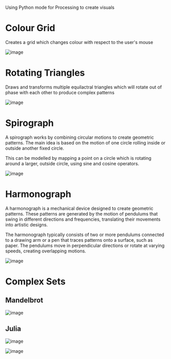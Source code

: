 Using Python mode for Processing to create visuals

# Colour Grid
Creates a grid which changes colour with respect to the user's mouse

![image](https://github.com/user-attachments/assets/681e9dc5-0347-4b5b-9b0d-e6eed001d2ff)

# Rotating Triangles
Draws and transforms multiple equilactral triangles which will rotate out of phase with each other to produce complex patterns

![image](https://github.com/user-attachments/assets/fce1a01d-99fa-4bb9-83e1-0ecd011987a9)


# Spirograph
A spirograph works by combining circular motions to create geometric patterns. The main idea is based on the motion of one circle rolling inside or outside another fixed circle.

This can be modelled by mapping a point on a circle which is rotating around a larger, outside circle, using sine and cosine operators.

![image](https://github.com/user-attachments/assets/bcabf2f1-7912-41f6-b271-94cdfd12c3ef)

# Harmonograph

A harmonograph is a mechanical device designed to create geometric patterns. These patterns are generated by the motion of pendulums that swing in different directions and frequencies, translating their movements into artistic designs.

The harmonograph typically consists of two or more pendulums connected to a drawing arm or a pen that traces patterns onto a surface, such as paper. The pendulums move in perpendicular directions or rotate at varying speeds, creating overlapping motions.

![image](https://github.com/user-attachments/assets/4ad10cca-19a0-46b5-b52f-e0c0475da203)

# Complex Sets
## Mandelbrot

![image](https://github.com/user-attachments/assets/80728009-f5df-47a8-bc06-1c3f222ce3b6)

## Julia

![image](https://github.com/user-attachments/assets/dee5a627-bf90-4e65-99ae-e313350ad711)

![image](https://github.com/user-attachments/assets/f9384039-cefa-4fab-8772-0747dc8bfd71)
